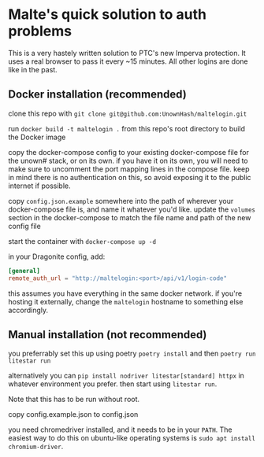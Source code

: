 # Malte's quick solution to auth problems

This is a very hastely written solution to PTC's new Imperva protection. It uses 
a real browser to pass it every ~15 minutes. All other logins are done like in the 
past.

## Docker installation (recommended)

clone this repo with `git clone git@github.com:UnownHash/maltelogin.git`

run `docker build -t maltelogin .` from this repo's root directory to build the Docker image

copy the docker-compose config to your existing docker-compose file for the unown# stack, or on its own.
if you have it on its own, you will need to make sure to uncomment the port mapping lines in the compose file. 
keep in mind there is no authentication on this, so avoid exposing it to the public internet if possible. 

copy `config.json.example` somewhere into the path of wherever your docker-compose file is, and name it whatever you'd like.
update the `volumes` section in the docker-compose to match the file name and path of the new config file

start the container with `docker-compose up -d`

in your Dragonite config, add: 

```toml
[general]
remote_auth_url = "http://maltelogin:<port>/api/v1/login-code"
```

this assumes you have everything in the same docker network. if you're hosting it externally, change the `maltelogin` hostname to
something else accordingly.


## Manual installation (not recommended)

you preferrably set this up using poetry `poetry install` and then `poetry run litestar run`

alternatively you can `pip install nodriver litestar[standard] httpx` in whatever environment you prefer. 
then start using `litestar run`.

Note that this has to be run without root.

copy config.example.json to config.json

you need chromedriver installed, and it needs to be in your `PATH`.
The easiest way to do this on ubuntu-like operating systems is `sudo apt install chromium-driver`.

